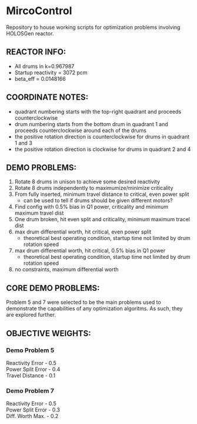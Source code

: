 # MircoControl

Repository to house working scripts for optimization problems involving 
HOLOSGen reactor.

## REACTOR INFO:
* All drums in k=0.967987
* Startup reactivity = 3072 pcm
* beta_eff = 0.0148166

## COORDINATE NOTES:
* quadrant numbering starts with the top-right quadrant and proceeds
counterclockwise
* drum numbering starts from the bottom drum in  quadrant 1 and
proceeds counterclockwise around each of the drums
* the positive rotation direction is counterclockwise for drums in quadrant 1 and 3
* the positive rotation direction is clockwise for drums in quadrant 2 and 4

## DEMO PROBLEMS:
1. Rotate 8 drums in unison to achieve some desired reactivity
2. Rotate 8 drums independently to maximumize/minimize criticality
3. From fully inserted, minimum travel distance to critical, even power split
    * can be used to tell if drums should be given different motors?
4. Find config with 0.5% bias in Q1 power, criticality and minimum maximum travel dist
5. One drum broken, hit even split and criticality, minimum maximum tracel dist
6. max drum differential worth, hit critical, even power split
    * theoretical best operating condition, startup time not limited by drum rotation speed
7. max drum differential worth, hit critical, 0.5% bias in Q1 power
    * theoretical best operating condition, startup time not limited by drum rotation speed
8. no constraints, maximum differential worth

## CORE DEMO PROBLEMS:
Problem 5 and 7 were selected to be the main problems used to demonstrate the capabilities of any
optimization algoritms.
As such, they are explored further.

## OBJECTIVE WEIGHTS:
### Demo Problem 5
   Reactivity Error  - 0.5\
   Power Split Error - 0.4\
   Travel Distance   - 0.1
### Demo Problem 7
   Reactivity Error  - 0.5\
   Power Split Error - 0.3\
   Diff. Worth Max.  - 0.2

